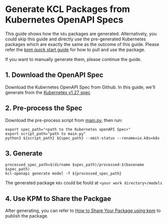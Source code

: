 # Generate KCL Packages from Kubernetes OpenAPI Specs

This guide shows how the `k8s` packages are generated. Alternatively, you could skip this guide and directly use the pre-generated Kubernetes packages which are exactly the same as the outcome of this guide. Please refer the [kpm quick start guide](https://github.com/kcl-lang/kpm#quick-start) for how to pull and use the package.

If you want to manually generate them, please continue the guide.

## 1. Download the OpenAPI Spec

Download the Kubernetes OpenAPI Spec from Github. In this guide, we'll generate from the [Kubernetes v1.27 spec](https://github.com/kubernetes/kubernetes/blob/release-1.27/api/openapi-spec/swagger.json)

## 2. Pre-process the Spec

Download the pre-process script from [main.py](https://github.com/kcl-lang/kcl-openapi/blob/scripts/preprocess/main.py), then run:

```shell
export spec_path="<path to the Kubernetes openAPI Spec>"
export script_path="path to main.py"
python3 ${script_path} ${spec_path} --omit-status --rename=io.k8s=k8s
```
## 3. Generate

```shell
processed_spec_path=$(dirname $spec_path)/processed-$(basename $spec_path)
kcl-openapi generate model -f ${processed_spec_path}
```

The generated package `k8s` could be fould at `<your work directory>/models`

## 4. Use KPM to Share the Packgae

After generating, you can refer to [How to Share Your Package using kpm](https://github.com/kcl-lang/kpm/blob/main/docs/publish_your_kcl_packages.md) to publish the package.